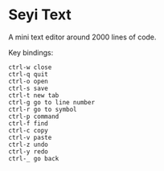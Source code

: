 # Seyi Text

A mini text editor around 2000 lines of code.

Key bindings:
```
ctrl-w close
ctrl-q quit
ctrl-o open
ctrl-s save
ctrl-t new tab
ctrl-g go to line number
ctrl-r go to symbol
ctrl-p command
ctrl-f find
ctrl-c copy
ctrl-v paste
ctrl-z undo
ctrl-y redo
ctrl-_ go back
```

